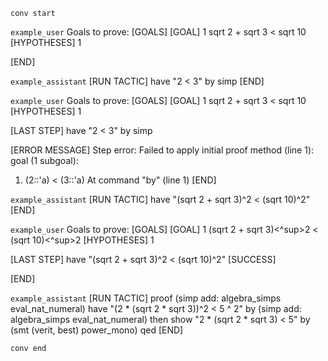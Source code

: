 `conv start`

`example_user`
Goals to prove:
[GOALS]
[GOAL] 1
sqrt 2 + sqrt 3 < sqrt 10
[HYPOTHESES] 1

[END]

`example_assistant`
[RUN TACTIC]
have "2 < 3" by simp 
[END]


`example_user`
Goals to prove:
[GOALS]
[GOAL] 1
sqrt 2 + sqrt 3 < sqrt 10
[HYPOTHESES] 1

[LAST STEP]
have "2 < 3" by simp 

[ERROR MESSAGE]
Step error: Failed to apply initial proof method (line 1):
goal (1 subgoal):
 1. (2::'a) < (3::'a)
 At command \"by\" (line 1)
[END]



`example_assistant`
[RUN TACTIC]
have "(sqrt 2 + sqrt 3)^2 < (sqrt 10)^2" 
[END]


`example_user`
Goals to prove:
[GOALS]
[GOAL] 1
(sqrt 2 + sqrt 3)\<^sup>2 < (sqrt 10)\<^sup>2 
[HYPOTHESES] 1

[LAST STEP]
have "(sqrt 2 + sqrt 3)^2 < (sqrt 10)^2" 
[SUCCESS]

[END]


`example_assistant`
[RUN TACTIC]
proof (simp add: algebra_simps eval_nat_numeral)
  have "(2 * (sqrt 2 * sqrt 3))^2 < 5 ^ 2"
    by (simp add: algebra_simps eval_nat_numeral)
  then show "2 * (sqrt 2 * sqrt 3) < 5"
    by (smt (verit, best) power_mono)
qed
[END]

`conv end`